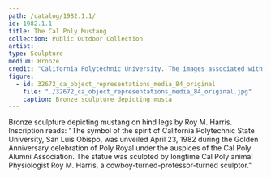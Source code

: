 ```yaml
---
path: /catalog/1982.1.1/
id: 1982.1.1
title: The Cal Poly Mustang
collection: Public Outdoor Collection
artist: 
type: Sculpture
medium: Bronze
credit: "California Polytechnic University. The images associated with the objects on this website are protected under United States copyright laws. We are pleased to share these materials as an educational resource for the public for non-commercial, educational and personal use only, or for fair use as defined by law."
figure:
  - id: 32672_ca_object_representations_media_84_original
    file: "./32672_ca_object_representations_media_84_original.jpg"
    caption: Bronze sculpture depicting musta
---
```

Bronze sculpture depicting mustang on hind legs by Roy M. Harris. Inscription reads:
"The symbol of the spirit of California Polytechnic State University, San Luis Obispo, was unveiled April 23, 1982 during the Golden Anniversary celebration of Poly Royal under the auspices of the Cal Poly Alumni Association. The statue was sculpted by longtime Cal Poly animal Physiologist Roy M. Harris, a cowboy-turned-professor-turned sculptor."
